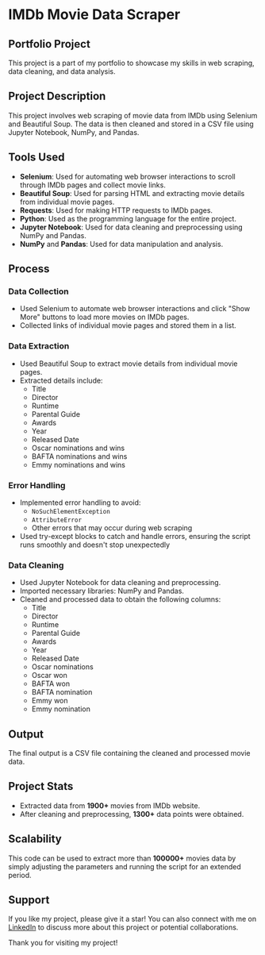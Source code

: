 # IMDb Movie Data Scraper


## Portfolio Project

This project is a part of my portfolio to showcase my skills in web scraping, data cleaning, and data analysis.

## Project Description

This project involves web scraping of movie data from IMDb using Selenium and Beautiful Soup. The data is then cleaned and stored in a CSV file using Jupyter Notebook, NumPy, and Pandas.

## Tools Used

* **Selenium**: Used for automating web browser interactions to scroll through IMDb pages and collect movie links.
* **Beautiful Soup**: Used for parsing HTML and extracting movie details from individual movie pages.
* **Requests**: Used for making HTTP requests to IMDb pages.
* **Python**: Used as the programming language for the entire project.
* **Jupyter Notebook**: Used for data cleaning and preprocessing using NumPy and Pandas.
* **NumPy** and **Pandas**: Used for data manipulation and analysis.

## Process

### Data Collection

* Used Selenium to automate web browser interactions and click "Show More" buttons to load more movies on IMDb pages.
* Collected links of individual movie pages and stored them in a list.

### Data Extraction

* Used Beautiful Soup to extract movie details from individual movie pages.
* Extracted details include:
	+ Title
	+ Director
	+ Runtime
	+ Parental Guide
	+ Awards
	+ Year
	+ Released Date
	+ Oscar nominations and wins
	+ BAFTA nominations and wins
	+ Emmy nominations and wins

### Error Handling

* Implemented error handling to avoid:
	+ `NoSuchElementException`
	+ `AttributeError`
	+ Other errors that may occur during web scraping
* Used try-except blocks to catch and handle errors, ensuring the script runs smoothly and doesn't stop unexpectedly

### Data Cleaning

* Used Jupyter Notebook for data cleaning and preprocessing.
* Imported necessary libraries: NumPy and Pandas.
* Cleaned and processed data to obtain the following columns:
	+ Title
	+ Director
	+ Runtime
	+ Parental Guide
	+ Awards
	+ Year
	+ Released Date
	+ Oscar nominations
	+ Oscar won
	+ BAFTA won
	+ BAFTA nomination
	+ Emmy won
	+ Emmy nomination

## Output

The final output is a CSV file containing the cleaned and processed movie data.

## Project Stats

* Extracted data from **1900+** movies from IMDb website.
* After cleaning and preprocessing, **1300+** data points were obtained.

## Scalability

This code can be used to extract more than **100000+** movies data by simply adjusting the parameters and running the script for an extended period.

## Support

If you like my project, please give it a star! You can also connect with me on [LinkedIn](https://www.linkedin.com/in/maheshyoganandan/) to discuss more about this project or potential collaborations.

Thank you for visiting my project!
